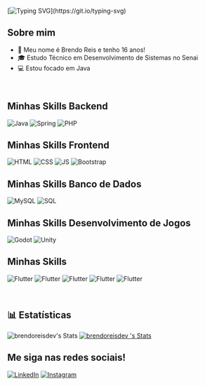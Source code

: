 
[![Typing SVG](https://readme-typing-svg.herokuapp.com?font=Montserrat&size=40&pause=1000&color=9350B9&vCenter=true&width=530&height=40&lines=Ol%C3%A1+eu+sou+o+Brendo+Reis!)](https://git.io/typing-svg)

## Sobre mim

- 🤔 Meu nome é Brendo Reis e tenho 16 anos!
- 🎓 Estudo Técnico em Desenvolvimento de Sistemas no Senai
- 💻 Estou focado em Java

<br>

## Minhas Skills Backend

![Java](https://skillicons.dev/icons?i=java\&theme=light)
![Spring](https://skillicons.dev/icons?i=spring\&theme=light)
![PHP](https://skillicons.dev/icons?i=php\&theme=light)

## Minhas Skills Frontend

![HTML](https://skillicons.dev/icons?i=html\&theme=light)
![CSS](https://skillicons.dev/icons?i=css\&theme=light)
![JS](https://skillicons.dev/icons?i=js\&theme=light)
![Bootstrap](https://skillicons.dev/icons?i=bootstrap\&theme=light)

## Minhas Skills Banco de Dados

![MySQL](https://skillicons.dev/icons?i=mysql\&theme=light)
![SQL](https://skillicons.dev/icons?i=sql\&theme=light)

## Minhas Skills Desenvolvimento de Jogos

![Godot](https://skillicons.dev/icons?i=godot\&theme=light)
![Unity](https://skillicons.dev/icons?i=unity\&theme=light)
<!--![C#](https://skillicons.dev/icons?i=cs\&theme=light)-->

<!--## Minhas Skills Desenvolvimento Mobile

![Kotlin](https://skillicons.dev/icons?i=kotlin\&theme=light)
![Flutter](https://skillicons.dev/icons?i=flutter\&theme=light)
-->
## Minhas Skills
![Flutter](https://skillicons.dev/icons?i=idea\&theme=light)
![Flutter](https://skillicons.dev/icons?i=vscode\&theme=light)
![Flutter](https://skillicons.dev/icons?i=postman\&theme=light)
![Flutter](https://skillicons.dev/icons?i=github\&theme=light)
![Flutter](https://skillicons.dev/icons?i=git\&theme=light)


<br>





## 📊 Estatísticas
![brendoreisdev's Stats](https://github-readme-stats.vercel.app/api?username=brendoreisdev&theme=midnight-purple&show_icons=true&hide_border=true&count_private=true)
 [![brendoreisdev 's Stats](https://github-readme-stats.vercel.app/api/top-langs/?username=brendoreisdev&theme=midnight-purple&show_icons=true&hide_border=true&count_private=true)](https://github.com/brendoreisdev/github-readme-stats)

## Me siga nas redes sociais!


[![LinkedIn](https://skillicons.dev/icons?i=linkedin&theme=light)](https://linkedin.com/in/imbrendoo)
[![Instagram](https://skillicons.dev/icons?i=instagram&theme=light)](https://linkedin.com/in/imbrendoo)

